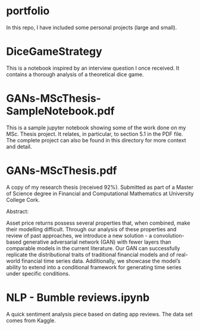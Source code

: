 # portfolio

In this repo, I have included some personal projects (large and small).

# DiceGameStrategy

This is a notebook inspired by an interview question I once received. It contains a thorough analysis of a theoretical dice game.

# GANs-MScThesis-SampleNotebook.pdf

This is a sample jupyter notebook showing some of the work done on my MSc. Thesis project. It relates, in particular, to section 5.1 in the PDF file. The complete project can also be found in this directory for more context and detail.

# GANs-MScThesis.pdf

A copy of my research thesis (received 92%). Submitted as part of a Master of Science degree in Financial and Computational Mathematics at University College Cork. 

Abstract:

Asset price returns possess several properties that, when combined, make their modelling difficult.
Through our analysis of these properties and review of past approaches, we introduce a new solution - a
convolution-based generative adversarial network (GAN) with fewer layers than comparable models in the
current literature. Our GAN can successfully replicate the distributional traits of traditional financial
models and of real-world financial time series data. Additionally, we showcase the model’s ability to
extend into a conditional framework for generating time series under specific conditions.

# NLP - Bumble reviews.ipynb

A quick sentiment analysis piece based on dating app reviews. The data set comes from Kaggle.

